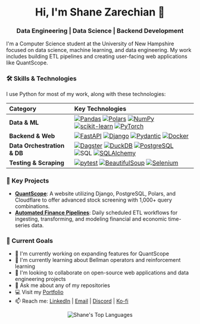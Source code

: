 <h1 align="center">Hi, I'm Shane Zarechian 👋</h1>
<h3 align="center">Data Engineering | Data Science | Backend Development</h3>
<!-- <h3 align="center">Data Engineer | Data Scientist | Backend Developmer</h3> -->

I'm a Computer Science student at the University of New Hampshire focused on data science, machine learning, and data engineering. My work includes building ETL pipelines and creating user-facing web applications like QuantScope.

### 🛠️ Skills & Technologies

I use Python for most of my work, along with these technologies:

| Category | Key Technologies |
| :--- | :--- |
| **Data & ML** | [![Pandas](https://img.shields.io/badge/Pandas-150458?style=for-the-badge&logo=pandas&logoColor=white)](https://pandas.pydata.org/) [![Polars](https://img.shields.io/badge/Polars-FFB300?style=for-the-badge&logo=polars&logoColor=black)](https://www.pola.rs/) [![NumPy](https://img.shields.io/badge/NumPy-013243?style=for-the-badge&logo=numpy&logoColor=white)](https://numpy.org/) [![scikit-learn](https://img.shields.io/badge/scikit--learn-F7931E?style=for-the-badge&logo=scikit-learn&logoColor=white)](https://scikit-learn.org/stable/) [![PyTorch](https://img.shields.io/badge/PyTorch-EE4C2C?style=for-the-badge&logo=pytorch&logoColor=white)](https://pytorch.org/) |
| **Backend & Web** | [![FastAPI](https://img.shields.io/badge/FastAPI-009688?style=for-the-badge&logo=fastapi&logoColor=white)](https://fastapi.tiangolo.com/) [![Django](https://img.shields.io/badge/Django-092E20?style=for-the-badge&logo=django&logoColor=white)](https://www.djangoproject.com/) [![Pydantic](https://img.shields.io/badge/Pydantic-E92063?style=for-the-badge&logo=pydantic&logoColor=white)](https://pydantic.dev/) [![Docker](https://img.shields.io/badge/Docker-2496ED?style=for-the-badge&logo=docker&logoColor=white)](https://www.docker.com/) |
| **Data Orchestration & DB** | [![Dagster](https://img.shields.io/badge/Dagster-48A0ED?style=for-the-badge&logo=dagster&logoColor=white)](https://dagster.io/) [![DuckDB](https://img.shields.io/badge/DuckDB-DD4545?style=for-the-badge&logo=duckdb&logoColor=white)](https://duckdb.org/) [![PostgreSQL](https://img.shields.io/badge/PostgreSQL-316192?style=for-the-badge&logo=postgresql&logoColor=white)](https://www.postgresql.org/) ![SQL](https://img.shields.io/badge/SQL-4479A1?style=for-the-badge&logo=postgresql&logoColor=white)  [![SQLAlchemy](https://img.shields.io/badge/SQLAlchemy-336699?style=for-the-badge&logo=sqlalchemy&logoColor=white)](https://www.sqlalchemy.org/) |
| **Testing & Scraping** | [![pytest](https://img.shields.io/badge/pytest-0A9EDC?style=for-the-badge&logo=pytest&logoColor=white)](https://docs.pytest.org/en/7.1.x/) [![BeautifulSoup](https://img.shields.io/badge/BeautifulSoup-142B44?style=for-the-badge&logo=none&logoColor=white)](https://www.crummy.com/software/BeautifulSoup/bs4/doc/) [![Selenium](https://img.shields.io/badge/Selenium-43B02A?style=for-the-badge&logo=selenium&logoColor=white)](https://www.selenium.dev/) |


### 🚀 Key Projects

- [**QuantScope**](https://quantscope.io): A website utilizing Django, PostgreSQL, Polars, and Cloudflare to offer advanced stock screening with 1,000+ query combinations.
- [**Automated Finance Pipelines**](https://fin-dagster-ui.cv/): Daily scheduled ETL workflows for ingesting, transforming, and modeling financial and economic time-series data.


### 🎯 Current Goals

- 🔭 I'm currently working on expanding features for QuantScope
- 🌱 I'm currently learning about Bellman operators and reinforcement learning
- 👯 I'm looking to collaborate on open-source web applications and data engineering projects
- 💬 Ask me about any of my repositories
- 💻 Visit my [Portfolio](https://shanez.dev)
- 📫 Reach me: [LinkedIn](https://www.linkedin.com/in/shane-zarechian/) | [Email](mailto:shanezarechian@gmail.com) | [Discord](https://discord.com/users/691513151241322497) | [Ko-fi](https://ko-fi.com/shanezz)


<p align="center">
  <!-- <img src="https://github-readme-stats.vercel.app/api?username=zero-stroke&show_icons=true&theme=nord&hide_border=true&count_private=true" alt="Shane's GitHub Stats" />   -->
  <img src="https://github-readme-stats.vercel.app/api/top-langs/?username=zero-stroke&layout=compact&theme=nord&hide_border=true" alt="Shane's Top Languages" />
</p>

